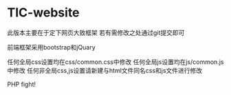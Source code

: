 # TIC-website

此版本主要在于定下网页大致框架
若有需修改之处通过git提交即可

前端框架采用bootstrap和jQuary

任何全局css设置均在css/common.css中修改
任何全局js设置均在js/common.js中修改
任何非全局css,js设置请新建与html文件同名css和js文件进行修改

PHP fight!
